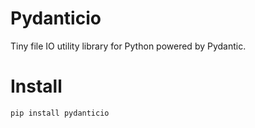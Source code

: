 # Pydanticio 

Tiny file IO utility library for Python powered by Pydantic.

# Install

`pip install pydanticio`